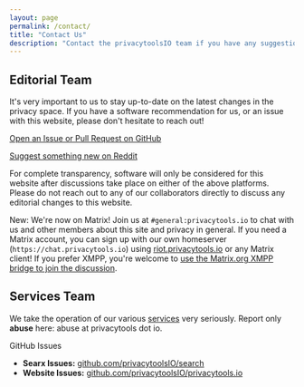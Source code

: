 ```yaml
---
layout: page
permalink: /contact/
title: "Contact Us"
description: "Contact the privacytoolsIO team if you have any suggestions or are experiencing any issues."
---
```


## Editorial Team

It's very important to us to stay up-to-date on the latest changes in the privacy space. If you have a software recommendation for us, or an issue with this website, please don't hesitate to reach out!

[<i class="fab fa-github"></i> Open an Issue or Pull Request on GitHub](https://github.com/privacytoolsIO/privacytools.io/issues)

[<i class="fab fa-reddit"></i> Suggest something new on Reddit](https://www.reddit.com/r/privacytoolsIO/)

For complete transparency, software will only be considered for this website after discussions take place on either of the above platforms. Please do not reach out to any of our collaborators directly to discuss any editorial changes to this website.

<span class="text-success"><i class="fas fa-comment"></i> New:</span> We're now on Matrix! Join us at `#general:privacytools.io` to chat with us and other members about this site and privacy in general. If you need a Matrix account, you can sign up with our own homeserver (`https://chat.privacytools.io`) using [riot.privacytools.io](https://riot.privacytools.io/) or any Matrix client! If you prefer XMPP, you're welcome to [use the Matrix.org XMPP bridge to join the discussion](https://conversations.im/j/%23general%23privacytools.io@bridge.xmpp.matrix.org).

## Services Team

We take the operation of our various [services](/services/) very seriously. Report only <strong>abuse</strong> here: abuse at privacytools dot io.

<div class="row">
  <div class="col-12">
    <div class="card mb-4">
      <div class="card-header">
        GitHub Issues
      </div>
      <ul class="list-group list-group-flush">
        <li class="list-group-item"><strong>Searx Issues:</strong> <a href="https://github.com/privacytoolsIO/search">github.com/privacytoolsIO/search</a></li>
        <li class="list-group-item"><strong>Website Issues:</strong> <a href="https://github.com/privacytoolsIO/privacytools.io">github.com/privacytoolsIO/privacytools.io</a></li>
      </ul>
    </div>
  </div>
</div>
